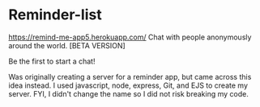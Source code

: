 # Reminder-list

https://remind-me-app5.herokuapp.com/
Chat with people anonymously around the world. [BETA VERSION] 

Be the first to start a chat!



Was originally creating a server for a reminder app, but came across this idea instead.  I used javascript, node, express, Git, and  EJS to create my server. FYI, I didn't change the name so I did not risk breaking my code.
